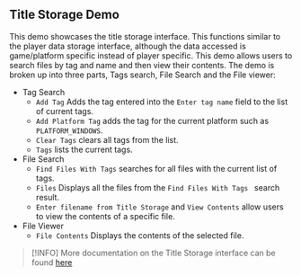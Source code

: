 ## **Title Storage Demo**
This demo showcases the title storage interface. This functions similar to the player data storage interface, although the data accessed is game/platform specific instead of player specific. This demo allows users to search files by tag and name and then view their contents. The demo is broken up into three parts, Tags search, File Search and the File viewer:

- Tag Search
    - ``Add Tag`` Adds the tag entered into the ``Enter tag name`` field to the list of current tags.
    - ``Add Platform Tag`` adds the tag for the current platform such as ``PLATFORM_WINDOWS``.
    - ``Clear Tags`` clears all tags from the list.
    - ``Tags`` lists the current tags.
- File Search
    - ``Find Files With Tags`` searches for all files with the current list of tags.
    - ``Files`` Displays all the files from the ``Find Files With Tags `` search result.
    - ``Enter filename from Title Storage`` and ``View Contents`` allow users to view the contents of a specific file.
- File Viewer
    - ``File Contents`` Displays the contents of the selected file.

 > [!INFO]
 > More documentation on the Title Storage interface can be found [here](https://dev.epicgames.com/docs/game-services/title-storage)